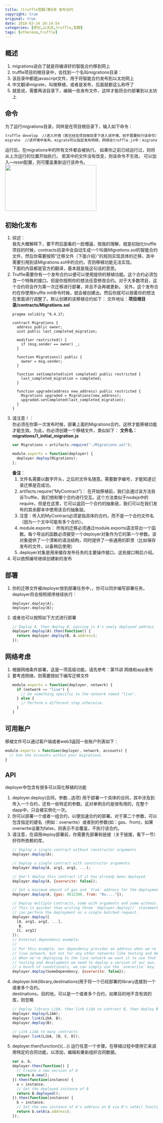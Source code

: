 ```yaml
---
title: (truffle官翻)第6讲 发布合约
copyright: true
original: true
date: 2018-03-24 10:14:54
categories: [原创,以太坊,truffle,官翻]
tags: [ethereum,truffle]
---
```

## 概述
1. migrations说白了就是将编译好的智能合约移到网上
2. truffle项目的根目录中，会找到一个名叫migrations目录：  
3. 该目录中都是javascript文件，用于将智能合约发布到以太坊网上
4. 中文翻译migrate，叫做移植，或者是发布，后面就都这么称呼了
5. 就是说，需要再该目录下，编辑一些发布文件，这样才能将合约部署到以太坊上
## 命令
为了运行migrations目录，同样是在项目根目录下，输入如下命令：  
```bash
truffle develop  //进入环境（若已经在项目根目录下进入该环境，则不需要执行该命令）
migrate  //该环境中发布，migrate可以指定发布网络，网络在truffle.js中：migrate —live
```  
运行后，在migrations中的所有文件都会被执行。
如果你之前已经运行过，则将从上次运行的位置开始执行。
若其中的文件没有改变，则该命令不生效。
可以加入—reset配置，则可覆盖重新运行该命令。    
<img src="/doc/img/truffle/6-1.png" width = "300" height = "150"/>

## 初始化发布
1. 综述：  
我先大概解释下，要不然后面看的一脸懵逼，按我的理解，就是初始化truffle项目的时候，contracts目录中会自动生成一个叫做*Migrations.sol*的智能合约文件，然后你需要按照“迁移文件（下面介绍）”的规则实现具体的迁移，其中需要引用到该Migrations.sol中的合约，否则移植功能无法实现。  
下面的内容都是官方的翻译，基本就是我这句话的意思。
2. Truffle需要你有一个发布合约以便可以使用提供的移植功能。这个合约必须包含一个特殊的接口，但是你按照你的想法任意修改合约。对于大多数项目，这个合约将会作为第一次迁移进行部署，并且不会再被更新。
另外，这个发布合约在你使用truffle init命令时候，就会被创建出。然后你就可以按着你的想法在里面进行调整了。默认创建的该移植合约如下：
文件地址：**项目根目录/contracts/Migrations.sol**  
    ```solidity
    pragma solidity ^0.4.17;
    
    contract Migrations {
      address public owner;
      uint public last_completed_migration;
    
      modifier restricted() {
        if (msg.sender == owner) _;
      }
    
      function Migrations() public {
        owner = msg.sender;
      }
    
      function setCompleted(uint completed) public restricted {
        last_completed_migration = completed;
      }
    
      function upgrade(address new_address) public restricted {
        Migrations upgraded = Migrations(new_address);
        upgraded.setCompleted(last_completed_migration);
      }
    }
    ```  
3. 请注意！：  
你必须在你第一次发布时候，部署上面的Migrations合约，这样才能移植功能才能生效。为此，你必须创建一个移植文件，类似如下：
**文件名：migrations/1_initial_migration.js**  
    ```js
    var Migrations = artifacts.require("./Migrations.sol");
    
    module.exports = function(deployer) {
      deployer.deploy(Migrations);
    };
    
    ```  
    **备注**：  
    1. 文件名需要以数字开头，之后的文件名随意。需要数字编号，才能知道记录迁移是否成功。
    2. artifacts.require(“MyContract”)：
在开始移植前，我们会通过该方法告诉Truffle，我们想和哪个合约进行交互。这个方法类似于nodejs中的require，但是在这里，它可以返回一个合约的抽象层，我们可以在我们发布的其余脚本中使用该合约抽象层。
    3. 注意：传入的MyContract必须是指具体的合约，而不是一个合约文件名（因为一个文中可能有多个合约）。
    4. module.exports：
所有的迁移必须通过module.exports语法导出一个函数。每个导出的函数必须接受一个deployer对象作为它的第一个参数。该对象提供了一个清晰的语法结构，同时提供了一些通用的职责（比如保存发布的文件，以备稍后使用）
    5. deployer对象是用来缓存发布任务的主要操作接口，这些接口稍后介绍。
4. 可以依照编号继续创建新的发布
## 部署
1. 你的迁移文件被deployer放到部署任务中，，你可以同步编写部署任务，deployer将会按照顺序继续执行：  
    ```
    deployer.deploy(A);
    deployer.deploy(B);
    ```
2. 或者也可以按照如下方式进行部署  
    ```js
    // Deploy A, then deploy B, passing in A's newly deployed address
    deployer.deploy(A).then(function() {
      return deployer.deploy(B, A.address);
    });
    
    ```
## 网络考虑
1. 根据网络条件部署，这是一项高级功能，请先参考：第15讲 网络和app发布
2. 要考虑网络，则需要按如下编写迁移文件  
    ```js
    module.exports = function(deployer, network) {
      if (network == "live") {
        // Do something specific to the network named "live".
      } else {
        // Perform a different step otherwise.
      }
    }
    ```
## 可用账户
移植文件可以通过客户端或者web3返回一些账户列表如下：  
```js
module.exports = function(deployer, network, accounts) {
  // Use the accounts within your migrations.
}
```
## API
deployer中包含有很多可以简化移植的功能  
1. deployer.deploy(合同，参数...选项)
用于部署一个具体的合同，其中涉及到传入一个合约，还有一些特定的参数。这对单例合约是很有用的，在整个dapp中，只会被实例化一次。
2. 你可以部署一个或者一组合约，以便加速合约的部署。对于第二个参数，可以包含指定的键名（例如：overwrite）或者别的参数(如：gas、from)，如果overwrite设置为false，则表示不会覆盖，不执行该合约。
3. 请注意，在调用deploy部署前，你需要先部署和链接（关于链接，看下一节）好你所依赖的库，  
    ```js
    // Deploy a single contract without constructor arguments
    deployer.deploy(A);  

    // Deploy a single contract with constructor arguments
    deployer.deploy(A, arg1, arg2, ...);
    
    // Don't deploy this contract if it has already been deployed
    deployer.deploy(A, {overwrite: false});
    
    // Set a maximum amount of gas and `from` address for the deployment
    deployer.deploy(A, {gas: 4612388, from: "0x...."});
    
    // Deploy multiple contracts, some with arguments and some without.
    // This is quicker than writing three `deployer.deploy()` statements as the deployer
    // can perform the deployment as a single batched request.
    deployer.deploy([
      [A, arg1, arg2, ...],
       B,
      [C, arg1]
    ]);  
    // External dependency example:
    //
    // For this example, our dependency provides an address when we're deploying to the
    // live network, but not for any other networks like testing and development.
    // When we're deploying to the live network we want it to use that address, but in
    // testing and development we need to deploy a version of our own. Instead of writing
    // a bunch of conditionals, we can simply use the `overwrite` key.
    deployer.deploy(SomeDependency, {overwrite: false});
    ```  
4. deployer.link(library,destinations)用于将一个已经部署的library连接到一个或者多个合约。  
destinations，目的地，可以是一个或者多个合约，如果目的地不含有效的库，则忽略  
    ```js
    // Deploy library LibA, then link LibA to contract B, then deploy B.
    deployer.deploy(LibA);
    deployer.link(LibA, B);
    deployer.deploy(B);
    
    // Link LibA to many contracts
    deployer.link(LibA, [B, C, D]);
    ```
5. deployer.then(function(){…})
运行任意一个步骤。在移植过程中使用它来调用特定的合同功能，以添加，编辑和重新组织合同数据。  
    ```js
    var a, b;
    deployer.then(function() {
      // Create a new version of A
      return A.new();
    }).then(function(instance) {
      a = instance;
      // Get the deployed instance of B
      return B.deployed();
    }).then(function(instance) {
      b = instance;
      // Set the new instance of A's address on B via B's setA() function.
      return b.setA(a.address);
    });
    ```
  
 
